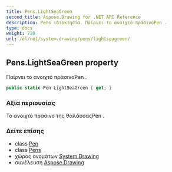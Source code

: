 ```yaml
---
title: Pens.LightSeaGreen
second_title: Aspose.Drawing for .NET API Reference
description: Pens ιδιοκτησία. Παίρνει το ανοιχτό πράσινοPen .
type: docs
weight: 720
url: /el/net/system.drawing/pens/lightseagreen/
---
```

## Pens.LightSeaGreen property

Παίρνει το ανοιχτό πράσινοPen .

```csharp
public static Pen LightSeaGreen { get; }
```

### Αξία περιουσίας

Το ανοιχτό πράσινο της θάλασσαςPen .

### Δείτε επίσης

* class [Pen](../../pen/)
* class [Pens](../)
* χώρος ονομάτων [System.Drawing](../../pens/)
* συνέλευση [Aspose.Drawing](../../../)


